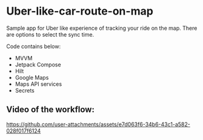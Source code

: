 # Uber-like-car-route-on-map
Sample app for Uber like experience of tracking your ride on the map. There are options to select the sync time.

Code contains below:
- MVVM
- Jetpack Compose
- Hilt
- Google Maps
- Maps API services
- Secrets


## Video of the workflow:
https://github.com/user-attachments/assets/e7d063f6-34b6-43c1-a582-028f017f6124

